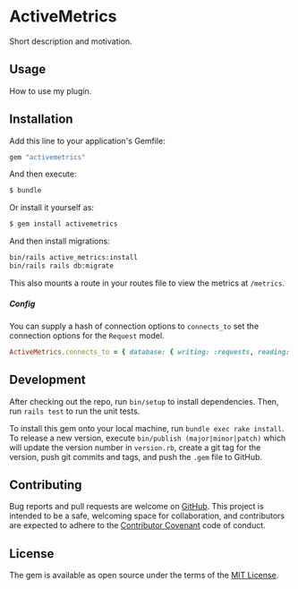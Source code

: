 # ActiveMetrics
Short description and motivation.

## Usage
How to use my plugin.

## Installation
Add this line to your application's Gemfile:

```ruby
gem "activemetrics"
```

And then execute:
```bash
$ bundle
```

Or install it yourself as:
```bash
$ gem install activemetrics
```

And then install migrations:
```bash
bin/rails active_metrics:install
bin/rails rails db:migrate
```

This also mounts a route in your routes file to view the metrics at `/metrics`.


##### Config

You can supply a hash of connection options to `connects_to` set the connection
options for the `Request` model.

```ruby
ActiveMetrics.connects_to = { database: { writing: :requests, reading: :requests } }
```

## Development

After checking out the repo, run `bin/setup` to install dependencies. Then, run
`rails test` to run the unit tests.

To install this gem onto your local machine, run `bundle exec rake install`. To
release a new version, execute `bin/publish (major|minor|patch)` which will
update the version number in `version.rb`, create a git tag for the version,
push git commits and tags, and push the `.gem` file to GitHub.

## Contributing

Bug reports and pull requests are welcome on
[GitHub](https://github.com/npezza93/activemetrics). This project is intended to
be a safe, welcoming space for collaboration, and contributors are expected to
adhere to the [Contributor Covenant](http://contributor-covenant.org) code of
conduct.

## License

The gem is available as open source under the terms of the
[MIT License](https://opensource.org/licenses/MIT).
